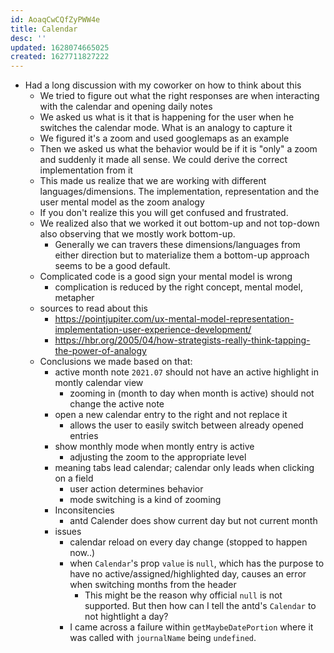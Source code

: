 ```yaml
---
id: AoaqCwCQfZyPWW4e
title: Calendar
desc: ''
updated: 1628074665025
created: 1627711827222
---
```



- Had a long discussion with my coworker on how to think about this
  * We tried to figure out what the right responses are when interacting with the calendar and opening daily notes
  * We asked us what is it that is happening for the user when he switches the calendar mode. What is an analogy to capture it
  * We figured it's a zoom and used googlemaps as an example
  * Then we asked us what the behavior would be if it is "only" a zoom and suddenly it made all sense. We could derive the correct implementation from it
  * This made us realize that we are working with different languages/dimensions. The implementation, representation and the user mental model as the zoom analogy
  * If you don't realize this you will get confused and frustrated.
  * We realized also that we worked it out bottom-up and not top-down also observing that we mostly work bottom-up.
    + Generally we can travers these dimensions/languages from either direction but to materialize them a bottom-up approach seems to be a good default.
  * Complicated code is a good sign your mental model is wrong
    + complication is reduced by the right concept, mental model, metapher
  * sources to read about this
    + https://pointjupiter.com/ux-mental-model-representation-implementation-user-experience-development/
    + https://hbr.org/2005/04/how-strategists-really-think-tapping-the-power-of-analogy
  * Conclusions we made based on that:
    + active month note `2021.07` should not have an active highlight in montly calendar view 
      + zooming in (month to day when month is active) should not change the active note
    + open a new calendar entry to the right and not replace it
      + allows the user to easily switch between already opened entries
    + show monthly mode when montly entry is active
      + adjusting the zoom to the appropriate level
    + meaning tabs lead calendar; calendar only leads when clicking on a field
      + user action determines behavior
      + mode switching is a kind of zooming
    + Inconsitencies
      + antd Calender does show current day but not current month
    + issues
      + calendar reload on every day change (stopped to happen now..)
      + when `Calendar`'s prop `value` is `null`, which has the purpose to have no active/assigned/highlighted day, causes an error when switching months from the header
        + This might be the reason why official `null` is not supported. But then how can I tell the antd's `Calendar` to not hightlight a day?
      + I came across a failure within `getMaybeDatePortion` where it was called with `journalName` being `undefined`.
